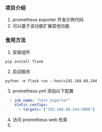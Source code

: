 ### 项目介绍
1. prometheus exporter 开发示例代码
2. 可以基于该功能扩展其他功能
### 食用方法
1. 安装组件
```shell
pip install flask 
```
2. 启动服务
```shell
python -m flask run --host=192.168.68.244
```
3. prometheus.yml 添加以下配置
```yml
  - job_name: "test_exporter"
    static_configs:
      - targets: ["192.168.68.244:5000"]
```
4. 访问 prometheus web 检索
5. 